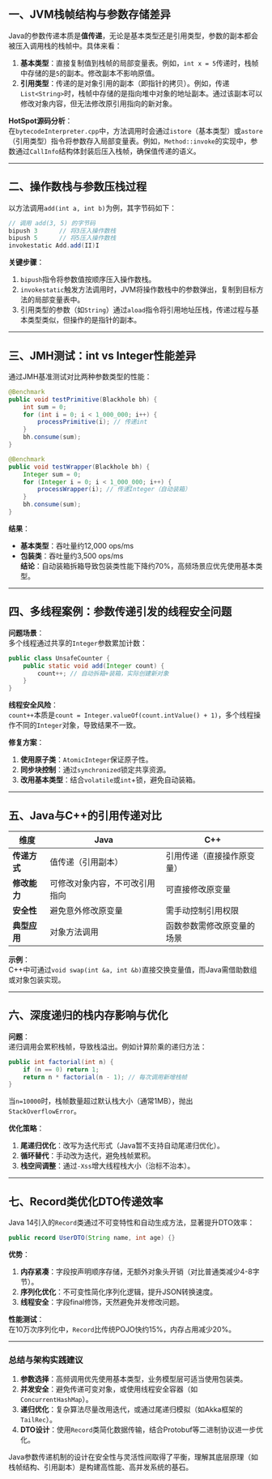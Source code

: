 ## 一、JVM栈帧结构与参数存储差异
Java的参数传递本质是**值传递**，无论是基本类型还是引用类型，参数的副本都会被压入调用栈的栈帧中。具体来看：

1. **基本类型**：直接复制值到栈帧的局部变量表。例如，`int x = 5`传递时，栈帧中存储的是`5`的副本。修改副本不影响原值。
2. **引用类型**：传递的是对象引用的副本（即指针的拷贝）。例如，传递`List<String>`时，栈帧中存储的是指向堆中对象的地址副本。通过该副本可以修改对象内容，但无法修改原引用指向的新对象。

**HotSpot源码分析**：  
在`bytecodeInterpreter.cpp`中，方法调用时会通过`istore`（基本类型）或`astore`（引用类型）指令将参数存入局部变量表。例如，`Method::invoke`的实现中，参数通过`CallInfo`结构体封装后压入栈帧，确保值传递的语义。

---

## 二、操作数栈与参数压栈过程
以方法调用`add(int a, int b)`为例，其字节码如下：
```java
// 调用 add(3, 5) 的字节码
bipush 3      // 将3压入操作数栈
bipush 5      // 将5压入操作数栈
invokestatic Add.add(II)I
```
**关键步骤**：
1. `bipush`指令将参数值按顺序压入操作数栈。
2. `invokestatic`触发方法调用时，JVM将操作数栈中的参数弹出，复制到目标方法的局部变量表中。
3. 引用类型的参数（如`String`）通过`aload`指令将引用地址压栈，传递过程与基本类型类似，但操作的是指针的副本。

---

## 三、JMH测试：int vs Integer性能差异
通过JMH基准测试对比两种参数类型的性能：
```java
@Benchmark
public void testPrimitive(Blackhole bh) {
    int sum = 0;
    for (int i = 0; i < 1_000_000; i++) {
        processPrimitive(i); // 传递int
    }
    bh.consume(sum);
}

@Benchmark
public void testWrapper(Blackhole bh) {
    Integer sum = 0;
    for (Integer i = 0; i < 1_000_000; i++) {
        processWrapper(i); // 传递Integer（自动装箱）
    }
    bh.consume(sum);
}
```
**结果**：
- **基本类型**：吞吐量约12,000 ops/ms
- **包装类**：吞吐量约3,500 ops/ms  
  **结论**：自动装箱拆箱导致包装类性能下降约70%，高频场景应优先使用基本类型。

---

## 四、多线程案例：参数传递引发的线程安全问题
**问题场景**：  
多个线程通过共享的`Integer`参数累加计数：
```java
public class UnsafeCounter {
    public static void add(Integer count) {
        count++; // 自动拆箱+装箱，实际创建新对象
    }
}
```
**线程安全风险**：  
`count++`本质是`count = Integer.valueOf(count.intValue() + 1)`，多个线程操作不同的`Integer`对象，导致结果不一致。

**修复方案**：
1. **使用原子类**：`AtomicInteger`保证原子性。
2. **同步块控制**：通过`synchronized`锁定共享资源。
3. **改用基本类型**：结合`volatile`或`int`+锁，避免自动装箱。

---

## 五、Java与C++的引用传递对比
| **维度**       | Java                          | C++                          |
|----------------|-------------------------------|------------------------------|
| **传递方式**   | 值传递（引用副本）            | 引用传递（直接操作原变量）    |
| **修改能力**   | 可修改对象内容，不可改引用指向 | 可直接修改原变量              |
| **安全性**     | 避免意外修改原变量            | 需手动控制引用权限            |
| **典型应用**   | 对象方法调用                  | 函数参数需修改原变量的场景    |

**示例**：  
C++中可通过`void swap(int &a, int &b)`直接交换变量值，而Java需借助数组或对象包装实现。

---

## 六、深度递归的栈内存影响与优化
**问题**：  
递归调用会累积栈帧，导致栈溢出。例如计算阶乘的递归方法：
```java
public int factorial(int n) {
    if (n == 0) return 1;
    return n * factorial(n - 1); // 每次调用新增栈帧
}
```
当`n=10000`时，栈帧数量超过默认栈大小（通常1MB），抛出`StackOverflowError`。

**优化策略**：
1. **尾递归优化**：改写为迭代形式（Java暂不支持自动尾递归优化）。
2. **循环替代**：手动改为迭代，避免栈帧累积。
3. **栈空间调整**：通过`-Xss`增大线程栈大小（治标不治本）。

---

## 七、Record类优化DTO传递效率
Java 14引入的`Record`类通过不可变特性和自动生成方法，显著提升DTO效率：
```java
public record UserDTO(String name, int age) {}
```
**优势**：
1. **内存紧凑**：字段按声明顺序存储，无额外对象头开销（对比普通类减少4-8字节）。
2. **序列化优化**：不可变性简化序列化逻辑，提升JSON转换速度。
3. **线程安全**：字段final修饰，天然避免并发修改问题。

**性能测试**：  
在10万次序列化中，`Record`比传统POJO快约15%，内存占用减少20%。

---

### 总结与架构实践建议
1. **参数选择**：高频调用优先使用基本类型，业务模型层可适当使用包装类。
2. **并发安全**：避免传递可变对象，或使用线程安全容器（如`ConcurrentHashMap`）。
3. **递归优化**：复杂算法尽量改用迭代，或通过尾递归模拟（如Akka框架的`TailRec`）。
4. **DTO设计**：使用`Record`类简化数据传输，结合Protobuf等二进制协议进一步优化。

Java参数传递机制的设计在安全性与灵活性间取得了平衡，理解其底层原理（如栈帧结构、引用副本）是构建高性能、高并发系统的基石。
